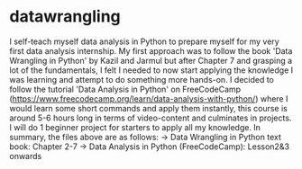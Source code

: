 # datawrangling
I self-teach myself data analysis in Python to prepare myself for my very first data analysis internship.
My first approach was to follow the book 'Data Wrangling in Python' by Kazil and Jarmul but after Chapter 7 and grasping a lot of the fundamentals, 
I felt I needed to now start applying the knowledge I was learning and attempt to do something more hands-on. I decided to follow the tutorial 'Data Analysis in Python'
on FreeCodeCamp (https://www.freecodecamp.org/learn/data-analysis-with-python/) where I would learn some short commands and apply them instantly, this course is around 
5-6 hours long in terms of video-content and culminates in projects. I will do 1 beginner project for starters to apply all my knowledge. 
In summary, the files above are as follows:
-> Data Wrangling in Python text book: Chapter 2-7
-> Data Analysis in Python (FreeCodeCamp): Lesson2&3 onwards

